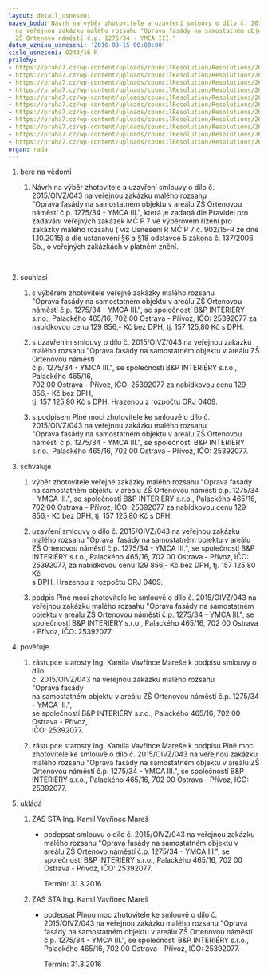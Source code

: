 ```yaml
---
layout: detail_usneseni
nazev_bodu: Návrh na výběr zhotovitele a uzavření smlouvy o dílo č. 2015/OIVZ/043
  na veřejnou zakázku malého rozsahu "Oprava fasády na samostatném objektu v areálu
  ZŠ Ortenovo náměstí č.p. 1275/34 - YMCA III."
datum_vzniku_usneseni: '2016-03-15 00:00:00'
cislo_usneseni: 0243/16-R
prilohy:
- https://praha7.cz/wp-content/uploads/councilResolution/Resolutions/26947/export/Prilohac1Duvodovazprava~32297.doc
- https://praha7.cz/wp-content/uploads/councilResolution/Resolutions/26947/export/Prilohac4Smlouvaodilo~32294.doc
- https://praha7.cz/wp-content/uploads/councilResolution/Resolutions/26947/export/Prilohac5Plnamoc~32293.doc
- https://praha7.cz/wp-content/uploads/councilResolution/Resolutions/26947/export/Prilohac6Cenovanabidkakrycilist~32292.pdf
- https://praha7.cz/wp-content/uploads/councilResolution/Resolutions/26947/export/Prilohac8APudorys~32290.pdf
- https://praha7.cz/wp-content/uploads/councilResolution/Resolutions/26947/export/Prilohac8BSeverovychodnifasada~32289.pdf
- https://praha7.cz/wp-content/uploads/councilResolution/Resolutions/26947/export/Prilohac8CSituace~32288.pdf
- https://praha7.cz/wp-content/uploads/councilResolution/Resolutions/26947/export/Prilohac9Vyzvaobecna~32287.pdf
- https://praha7.cz/wp-content/uploads/councilResolution/Resolutions/26947/export/Prilohac10RegistrDPH~32286.pdf
- https://praha7.cz/wp-content/uploads/councilResolution/Resolutions/26947/export/Prilohac11VypiszOR~32285.pdf
- https://praha7.cz/wp-content/uploads/councilResolution/Resolutions/26947/export/export~299874.pdf
organ: rada
---
```

<ol class="urzList_view" id="urzList">
<li class="urzClass1" id=""><span name="1">bere na vědomí</span> 
<ol class="urzOlClass">
<li class="urzClass2" style="TEXT-ALIGN: left" id=""><span><p>Návrh na výběr zhotovitele a uzavření smlouvy&nbsp;o dílo č. 2015/OIVZ/043 na veřejnou zakázku malého rozsahu "Oprava&nbsp;fasády na samostatném objektu v areálu ZŠ Ortenovou náměstí č.p. 1275/34 - YMCA III.", která je zadaná dle Pravidel pro zadávání veřejných zakázek MČ P 7 ve výběrovém řízení pro zakázky malého rozsahu ( viz Usnesení R MČ P 7 č. 902/15-R ze dne 1.10.2015) a dle ustanovení §6 a §18 odstavce 5 zákona č. 137/2006 Sb., o veřejných zakázkách v platném znění.&nbsp;</p><p>&nbsp;</p></span></li></ol></li>
<li class="urzClass1" id=""><span name="26">souhlasí</span> 
<ol class="urzOlClass">
<li class="urzClass2" style="TEXT-ALIGN: left" id=""><span><p>s výběrem zhotovitele veřejné zakázky malého rozsahu "Oprava&nbsp;fasády na samostatném objektu v areálu ZŠ Ortenovou náměstí č.p. 1275/34 - YMCA III.", se společností B&amp;P INTERIÉRY s.r.o., Palackého 465/16, 702 00 Ostrava - Přívoz, IČO: 25392077 za nabídkovou cenu 129 856,- Kč bez DPH, tj. 157 125,80 Kč s DPH.</p></span></li>
<li class="urzClass2" style="TEXT-ALIGN: left" id=""><span><p>s uzavřením smlouvy o dílo č. 2015/OIVZ/043 na veřejnou zakázku malého rozsahu "Oprava&nbsp;fasády na samostatném objektu v areálu ZŠ Ortenovou náměstí <br>č.p. 1275/34 - YMCA III.", se společností B&amp;P INTERIÉRY s.r.o., Palackého 465/16, <br>702 00 Ostrava - Přívoz, IČO: 25392077 za nabídkovou cenu 129 856,- Kč bez DPH, <br>tj. 157 125,80 Kč s DPH. Hrazenou z rozpočtu&nbsp;ORJ 0409.</p></span></li>
<li class="urzClass2" style="TEXT-ALIGN: left" id=""><span><p>s podpisem Plné moci zhotovitele ke smlouvě o dílo č. 2015/OIVZ/043 na&nbsp;veřejnou zakázku malého rozsahu "Oprava&nbsp;fasády na samostatném objektu v areálu ZŠ Ortenovou náměstí č.p. 1275/34 - YMCA III.", se společností B&amp;P INTERIÉRY s.r.o., Palackého 465/16, 702 00 Ostrava - Přívoz, IČO: 25392077.</p></span></li></ol></li>
<li class="urzClass1" id=""><span name="24">schvaluje</span> 
<ol class="urzOlClass">
<li class="urzClass2" style="TEXT-ALIGN: left" id=""><span><p>výběr zhotovitele veřejné zakázky malého rozsahu "Oprava&nbsp;fasády na samostatném objektu v areálu ZŠ Ortenovou náměstí č.p. 1275/34 - YMCA III.", se společností B&amp;P INTERIÉRY s.r.o., Palackého 465/16, 702 00 Ostrava - Přívoz, IČO: 25392077 za nabídkovou cenu 129 856,- Kč bez DPH, tj. 157 125,80 Kč s DPH.</p></span></li>
<li class="urzClass2" style="TEXT-ALIGN: left" id=""><span><p>uzavření smlouvy o dílo č. 2015/OIVZ/043 na veřejnou zakázku malého rozsahu "Oprava&nbsp; fasády na samostatném objektu v areálu ZŠ Ortenovou náměstí č.p. 1275/34 - YMCA III.", se společností B&amp;P INTERIÉRY s.r.o., Palackého 465/16, 702 00 Ostrava - Přívoz, IČO: 25392077, za nabídkovou cenu 129 856,- Kč bez DPH, tj. 157 125,80 Kč <br>s DPH. Hrazenou z rozpočtu&nbsp;ORJ 0409.</p></span></li>
<li class="urzClass2" style="TEXT-ALIGN: left" id=""><span><p>podpis Plné moci zhotovitele ke smlouvě o dílo č. 2015/OIVZ/043 na veřejnou zakázku malého rozsahu "Oprava&nbsp;fasády na samostatném objektu v areálu ZŠ Ortenovou náměstí č.p. 1275/34 - YMCA III.", se společností B&amp;P INTERIÉRY s.r.o., Palackého 465/16, 702 00 Ostrava - Přívoz, IČO: 25392077.</p></span></li></ol></li>
<li class="urzClass1" id=""><span name="16">pověřuje</span> 
<ol class="urzOlClass">
<li class="urzClass2" style="TEXT-ALIGN: left" id=""><span><p>zástupce starosty Ing. Kamila Vavřince Mareše k podpisu smlouvy o dílo <br>č. 2015/OIVZ/043 na veřejnou zakázku malého rozsahu "Oprava&nbsp;fasády <br>na samostatném objektu v areálu ZŠ Ortenovou náměstí č.p. 1275/34 - YMCA III.", <br>se společností B&amp;P INTERIÉRY s.r.o., Palackého 465/16, 702 00 Ostrava - Přívoz, <br>IČO: 25392077.</p></span></li>
<li class="urzClass2" style="TEXT-ALIGN: left" id=""><span><p>zástupce starosty Ing. Kamila Vavřince Mareše k podpisu Plné moci zhotovitele ke smlouvě o dílo č. 2015/OIVZ/043 na veřejnou zakázku malého rozsahu "Oprava&nbsp;fasády na samostatném objektu v areálu ZŠ Ortenovou náměstí č.p. 1275/34 - YMCA III.", se společností B&amp;P INTERIÉRY s.r.o., Palackého 465/16, 702 00 Ostrava - Přívoz, IČO: 25392077.</p></span></li></ol></li><li class="urzClass1" id="urzUkoly"><span name="1">ukládá</span><ol class="urzOlClass"><li class="urzClass2"><span><p>ZAS STA Ing. Kamil Vavřinec Mareš</p></span><ul class="urzUlClass"><li class="urzClass3"><span><p>podepsat smlouvu o dílo č. 2015/OIVZ/043 na veřejnou zakázku malého rozsahu "Oprava fasády na samostatném objektu v areálu ZŠ Ortenovo náměstí č.p. 1275/34 - YMCA III.", se společností B&amp;P INTERIÉRY s.r.o., Palackého 465/16, 702 00 Ostrava - Přívoz, IČO: 25392077.</p></span><span class="urzUkolTermin">  Termín:&nbsp;31.3.2016</span></li></ul></li><li class="urzClass2"><span><p>ZAS STA Ing. Kamil Vavřinec Mareš</p></span><ul class="urzUlClass"><li class="urzClass3"><span><p>podepsat Plnou moc zhotovitele ke smlouvě o dílo č. 2015/OIVZ/043 na veřejnou zakázku malého rozsahu "Oprava fasády na samostatném objektu v areálu ZŠ Ortenovou náměstí č.p. 1275/34 - YMCA III.", se společností B&amp;P INTERIÉRY s.r.o., Palackého 465/16, 702 00 Ostrava - Přívoz, IČO: 25392077.</p></span><span class="urzUkolTermin">  Termín:&nbsp;31.3.2016</span></li></ul></li></ol></li>
</ol>